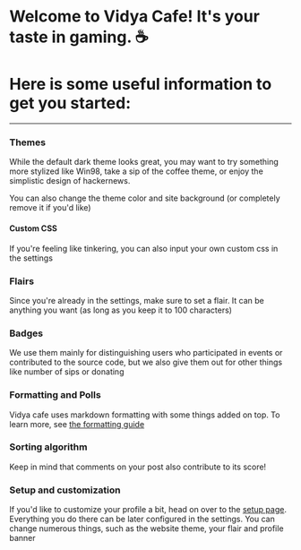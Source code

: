 # Welcome to Vidya Cafe! It's your taste in gaming. ☕
# Here is some useful information to get you started:
---
### Themes
While the default dark theme looks great, you may want to try something more stylized like Win98, take a sip of the coffee theme, or enjoy the simplistic design of hackernews.

You can also change the theme color and site background (or completely remove it if you'd like)
#### Custom CSS
If you're feeling like tinkering, you can also input your own custom css in the settings

### Flairs
Since you're already in the settings, make sure to set a flair. It can be anything you want (as long as you keep it to 100 characters)

### Badges
We use them mainly for distinguishing users who participated in events or contributed to the source code, but we also give them out for other things like number of sips or donating

### Formatting and Polls
Vidya cafe uses markdown formatting with some things added on top. To learn more, see [the formatting guide](/formatting)

### Sorting algorithm
Keep in mind that comments on your post also contribute to its score!

### Setup and customization
If you'd like to customize your profile a bit, head on over to the [setup page](/setup). Everything you do there can be later configured in the settings. You can change numerous things, such as the website theme, your flair and profile banner




